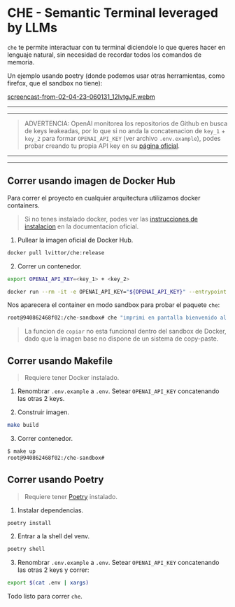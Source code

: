 # CHE - Semantic Terminal leveraged by LLMs

`che` te permite interactuar con tu terminal diciendole lo que queres hacer en lenguaje natural, sin necesidad de recordar todos los comandos de memoria.

Un ejemplo usando poetry (donde podemos usar otras herramientas, como firefox, que el sandbox no tiene):

[screencast-from-02-04-23-060131_12lvtgJF.webm](https://user-images.githubusercontent.com/24721312/229343330-810ef166-33ca-46a6-a546-c052fe7ed4b7.webm)

---
---
> ADVERTENCIA: OpenAI monitorea los repositorios de Github en busca de keys leakeadas, por lo que si no anda la concatenacion de `key_1` + `key_2` para formar `OPENAI_API_KEY` (ver archivo `.env.example`), podes probar creando tu propia API key en su [página oficial](https://platform.openai.com/account/api-keys).
---
---

## Correr usando imagen de Docker Hub

Para correr el proyecto en cualquier arquitectura utilizamos docker containers. 

> Si no tenes instalado docker, podes ver las [instrucciones de instalacion](https://docs.docker.com/get-docker/) en la documentacion oficial.

1. Pullear la imagen oficial de Docker Hub.

```bash
docker pull lvittor/che:release
```

2. Correr un contenedor.

```bash
export OPENAI_API_KEY=<key_1> + <key_2>

docker run --rm -it -e OPENAI_API_KEY="${OPENAI_API_KEY}" --entrypoint bash lvittor/che:release
```

Nos aparecera el container en modo sandbox para probar el paquete `che`:

```bash
root@940862468f02:/che-sandbox# che "imprimi en pantalla bienvenido al sandbox de che"
```

> La funcion de `copiar` no esta funcional dentro del sandbox de Docker, dado que la imagen base no dispone de un sistema de copy-paste.

## Correr usando Makefile

> Requiere tener Docker instalado.

1. Renombrar `.env.example` a `.env`. Setear `OPENAI_API_KEY` concatenando las otras 2 keys.

2. Construir imagen.

```bash
make build
```

3. Correr contenedor.

```bash
$ make up
root@940862468f02:/che-sandbox#
```

## Correr usando Poetry

> Requiere tener [Poetry](https://python-poetry.org/docs/#installation) instalado.

1. Instalar dependencias.

```bash
poetry install
```

2. Entrar a la shell del venv.

```bash
poetry shell
```

3. Renombrar `.env.example` a `.env`. Setear `OPENAI_API_KEY` concatenando las otras 2 keys y correr:

```bash
export $(cat .env | xargs)
```

Todo listo para correr `che`.
